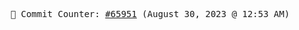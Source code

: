 <p align="center">
    <samp>
        📮 Commit Counter: <a href="https://github.com/Javascript-void0/Javascript-void0/commits/main">#65951</a> (August 30, 2023 @ 12:53 AM)
    </samp>
</p>